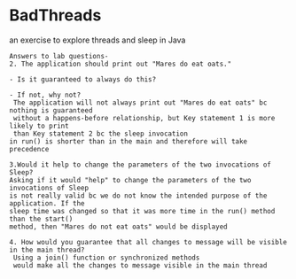 # BadThreads
an exercise to explore threads and sleep in Java

    Answers to lab questions-
    2. The application should print out "Mares do eat oats."
    
    - Is it guaranteed to always do this?
    
    - If not, why not?
     The application will not always print out "Mares do eat oats" bc nothing is guaranteed
     without a happens-before relationship, but Key statement 1 is more likely to print
     than Key statement 2 bc the sleep invocation
    in run() is shorter than in the main and therefore will take precedence

    3.Would it help to change the parameters of the two invocations of Sleep?
    Asking if it would "help" to change the parameters of the two invocations of Sleep
    is not really valid bc we do not know the intended purpose of the application. If the
    sleep time was changed so that it was more time in the run() method than the start()
    method, then "Mares do not eat oats" would be displayed

    4. How would you guarantee that all changes to message will be visible in the main thread?
     Using a join() function or synchronized methods
     would make all the changes to message visible in the main thread
